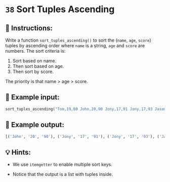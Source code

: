 # `38` Sort Tuples Ascending

## 📝 Instructions:

Write a function `sort_tuples_ascending()` to sort the (`name`, `age`, `score`) tuples by ascending order where `name` is a string, `age` and `score` are numbers. The sort criteria is:

1. Sort based on name.
2. Then sort based on age.
3. Then sort by score.

The priority is that name > age > score.

## 📎 Example input:

```py
sort_tuples_ascending("Tom,19,80 John,20,90 Jony,17,91 Jony,17,93 Jason,21,85")
```

## 📎 Example output:

```py
[('John', '20', '90'), ('Jony', '17', '91'), ('Jony', '17', '93'), ('Jason', '21', '85'), ('Tom', '19', '80')]
```

## 💡 Hints:

+ We use `itemgetter` to enable multiple sort keys.

+ Notice that the output is a list with tuples inside.
